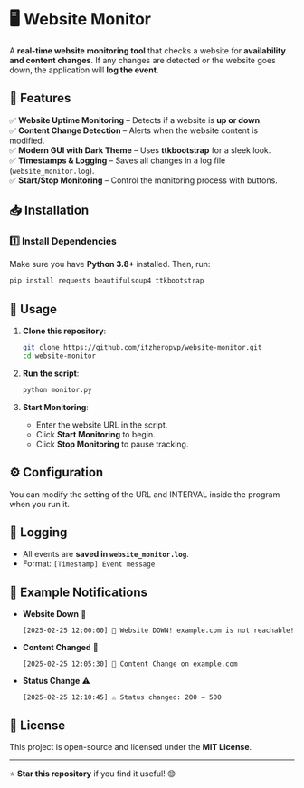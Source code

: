 # 🖥️ Website Monitor

A **real-time website monitoring tool** that checks a website for **availability and content changes**. If any changes are detected or the website goes down, the application will **log the event**.

## 🚀 Features

✅ **Website Uptime Monitoring** – Detects if a website is **up or down**.  
✅ **Content Change Detection** – Alerts when the website content is modified.  
✅ **Modern GUI with Dark Theme** – Uses **ttkbootstrap** for a sleek look.  
✅ **Timestamps & Logging** – Saves all changes in a log file (`website_monitor.log`).  
✅ **Start/Stop Monitoring** – Control the monitoring process with buttons.  

## 📥 Installation

### 1️⃣ Install Dependencies
Make sure you have **Python 3.8+** installed. Then, run:
```sh
pip install requests beautifulsoup4 ttkbootstrap
```

## 🎯 Usage

1. **Clone this repository**:
   ```sh
   git clone https://github.com/itzheropvp/website-monitor.git
   cd website-monitor
   ```

2. **Run the script**:
   ```sh
   python monitor.py
   ```

3. **Start Monitoring**:
   - Enter the website URL in the script.
   - Click **Start Monitoring** to begin.
   - Click **Stop Monitoring** to pause tracking.

## ⚙️ Configuration
You can modify the setting of the URL and INTERVAL inside the program when you run it.

## 📝 Logging
- All events are **saved in `website_monitor.log`**.
- Format: `[Timestamp] Event message`

## 📌 Example Notifications
- **Website Down** 🚨  
  ```
  [2025-02-25 12:00:00] 🚨 Website DOWN! example.com is not reachable!
  ```
- **Content Changed** 🔄  
  ```
  [2025-02-25 12:05:30] 🔄 Content Change on example.com
  ```
- **Status Change** ⚠️  
  ```
  [2025-02-25 12:10:45] ⚠️ Status changed: 200 → 500
  ```

## 📜 License
This project is open-source and licensed under the **MIT License**.

---

⭐ **Star this repository** if you find it useful! 😊
